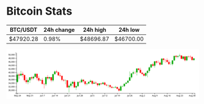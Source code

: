 # Bitcoin Stats

BTC/USDT|24h change|24h high|24h low|
|---|---|---|---|
|$47920.28|0.98%|$48696.87|$46700.00|

<img src="./chart.svg">

